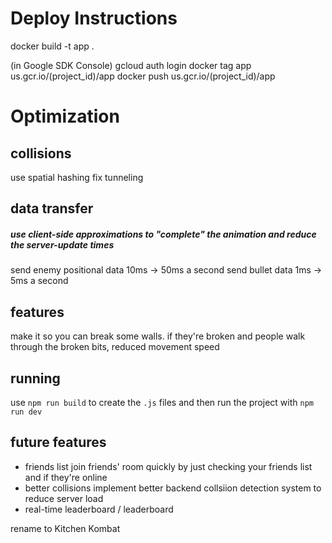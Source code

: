 # Deploy Instructions

docker build -t app .

(in Google SDK Console)
gcloud auth login
docker tag app us.gcr.io/(project_id)/app
docker push us.gcr.io/(project_id)/app

# Optimization

## collisions
use spatial hashing
fix tunneling

## data transfer
##### use client-side approximations to "complete" the animation and reduce the server-update times
send enemy positional data 10ms -> 50ms a second
send bullet data 1ms -> 5ms a second

## features
make it so you can break some walls. if they're broken and people walk through the broken bits, reduced movement speed

## running
use `npm run build` to create the `.js` files and then run the project with `npm run dev`

## future features

- friends list
join friends' room quickly by just checking your friends list and if they're online
- better collisions
implement better backend collsiion detection system to reduce server load
- real-time leaderboard / leaderboard

rename to Kitchen Kombat